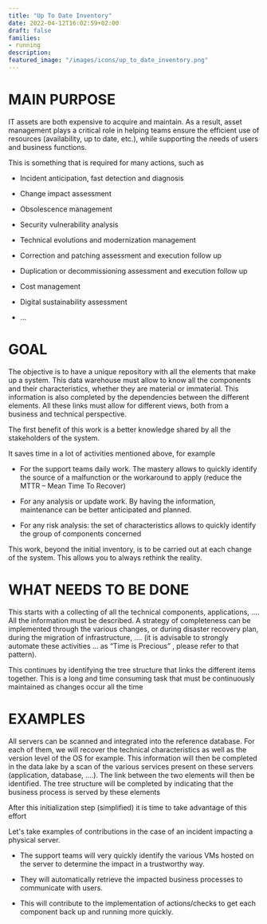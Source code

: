 ```yaml
---
title: "Up To Date Inventory"
date: 2022-04-12T16:02:59+02:00
draft: false
families:
- running
description:
featured_image: "/images/icons/up_to_date_inventory.png"
---
```



# MAIN PURPOSE

IT assets are both expensive to acquire and maintain. As a result, asset management plays a critical role in helping teams ensure the efficient use of resources (availability, up to date, etc.), while supporting the needs of users and business functions.

This is something that is required for many actions, such as

* Incident anticipation, fast detection and diagnosis

* Change impact assessment

* Obsolescence management

* Security vulnerability analysis

* Technical evolutions and modernization management

* Correction and patching assessment and execution follow up

* Duplication or decommissioning assessment and execution follow up

* Cost management

* Digital sustainability assessment

* …



# GOAL

The objective is to have a unique repository with all the elements that make up a system. This data warehouse must allow to know all the components and their characteristics, whether they are material or immaterial. This information is also completed by the dependencies between the different elements. All these links must allow for different views, both from a business and technical perspective.

The first benefit of this work is a better knowledge shared by all the stakeholders of the system.

It saves time in a lot of activities mentioned above, for example

* For the support teams daily work. The mastery allows to quickly identify the source of a malfunction or the workaround to apply (reduce the MTTR – Mean Time To Recover)

* For any analysis or update work. By having the information, maintenance can be better anticipated and planned.

* For any risk analysis: the set of characteristics allows to quickly identify the group of components concerned

This work, beyond the initial inventory, is to be carried out at each change of the system. This allows you to always rethink the reality.



# WHAT NEEDS TO BE DONE


This starts with a collecting of all the technical components, applications, ....  All the information must be described. A strategy of completeness can be implemented through the various changes, or during disaster recovery plan, during the migration of infrastructure, .... (it is advisable to strongly automate these activities … as “Time is Precious” , please refer to that pattern).

This continues by identifying the tree structure that links the different items together. This is a long and time consuming task that must be continuously maintained as changes occur all the time



# EXAMPLES



All servers can be scanned and integrated into the reference database. For each of them, we will recover the technical characteristics as well as the version level of the OS for example. This information will then be completed in the data lake by a scan of the various services present on these servers (application, database, ....). The link between the two elements will then be identified. The tree structure will be completed by indicating that the business process is served by these elements



After this initialization step (simplified) it is time to take advantage of this effort


Let's take examples of contributions in the case of an incident impacting a physical server.

* The support teams will very quickly identify the various VMs hosted on the server to determine the impact in a trustworthy way.

* They will automatically retrieve the impacted business processes to communicate with users.

* This will contribute to the implementation of actions/checks to get each component back up and running more quickly. 
